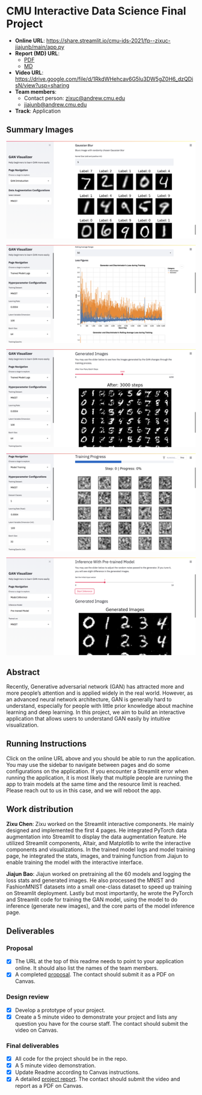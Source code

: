 # CMU Interactive Data Science Final Project

- **Online URL**: https://share.streamlit.io/cmu-ids-2021/fp--zixuc-jiajunb/main/app.py
- **Report (MD) URL**:
  - [PDF](Report.pdf)
  - [MD](Report.md)
- **Video URL**: https://drive.google.com/file/d/1RkdWHehcav6G5lu3DW5gZ0H6_dzQDisN/view?usp=sharing
- **Team members**:
  - Contact person: zixuc@andrew.cmu.edu
  - jiajunb@andrew.cmu.edu
- **Track**: Application

## Summary Images

![Data Augmentation](assets/data-augmentation.png)

![Loss Curve](assets/loss-curve.png)

![Generated Image Slider](assets/generated-images.png)

![Training Progress](assets/train-progress.png)

![Inference](assets/inference.png)

## Abstract

Recently, Generative adversarial network (GAN) has attracted more and more people’s attention and is applied widely in the real world. However, as an advanced neural network architecture, GAN is generally hard to understand, especially for people with little prior knowledge about machine learning and deep learning. In this project, we aim to build an interactive application that allows users to understand GAN easily by intuitive visualization.

## Running Instructions

Click on the online URL above and you should be able to run the application. You may use the sidebar to navigate between pages and do some configurations on the application. If you encounter a Streamlit error when running the application, it is most likely that multiple people are running the app to train models at the same time and the resource limit is reached. Please reach out to us in this case, and we will reboot the app.

## Work distribution

**Zixu Chen**: Zixu worked on the Streamlit interactive components. He mainly designed and implemented the first 4 pages. He integrated PyTorch data augmentation into Streamlit to display the data augmentation feature. He utilized Streamlit components, Altair, and Matplotlib to write the interactive components and visualizations. In the trained model logs and model training page, he integrated the stats, images, and training function from Jiajun to enable training the model with the interactive interface.

**Jiajun Bao**: Jiajun worked on pretraining all the 60 models and logging the loss stats and generated images. He also processed the MNIST and FashionMNIST datasets into a small one-class dataset to speed up training on Streamlit deployment. Lastly but most importantly, he wrote the PyTorch and Streamlit code for training the GAN model, using the model to do inference (generate new images), and the core parts of the model inference page.

## Deliverables

### Proposal

- [x] The URL at the top of this readme needs to point to your application online. It should also list the names of the team members.
- [x] A completed [proposal](Proposal.md). The contact should submit it as a PDF on Canvas.

### Design review

- [x] Develop a prototype of your project.
- [x] Create a 5 minute video to demonstrate your project and lists any question you have for the course staff. The contact should submit the video on Canvas.

### Final deliverables

- [x] All code for the project should be in the repo.
- [x] A 5 minute video demonstration.
- [x] Update Readme according to Canvas instructions.
- [x] A detailed [project report](Report.md). The contact should submit the video and report as a PDF on Canvas.
